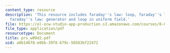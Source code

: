 ```yaml
---
content_type: resource
description: 'This resource includes faraday''s law: loop, faraday''s law: rails,
  faraday''s law: generator and loop in uniform field.'
file: https://ol-ocw-studio-app-production.s3.amazonaws.com/courses/8-02t-electricity-and-magnetism-spring-2005/a0b146f8e0bb39f8679c50583bf22472_prs_w09d2.pdf
file_type: application/pdf
resourcetype: Document
title: prs_w09d2.pdf
uid: a0b146f8-e0bb-39f8-679c-50583bf22472
---
```

